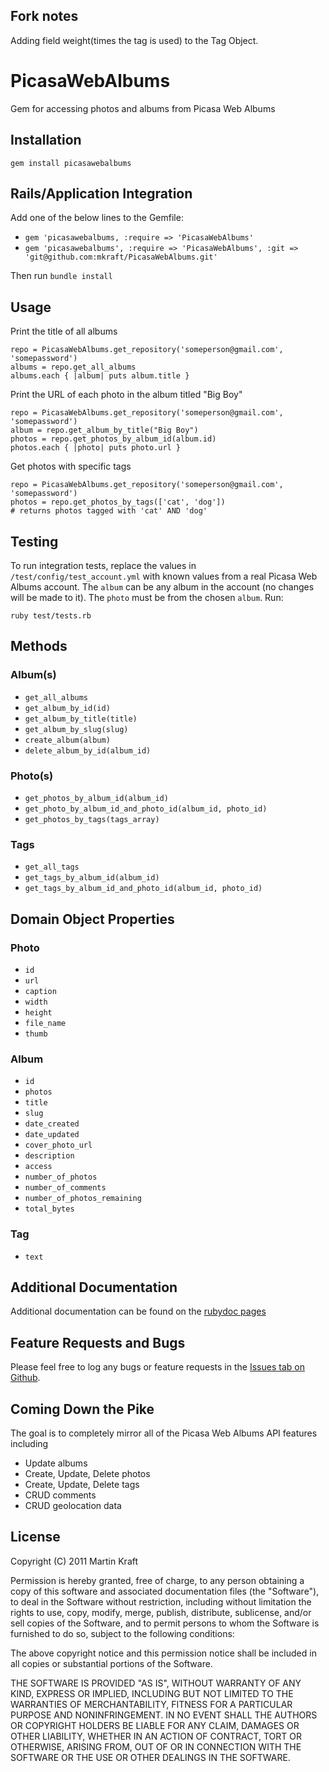 Fork notes
----------

Adding field weight(times the tag is used) to the Tag Object.

PicasaWebAlbums
===============


Gem for accessing photos and albums from Picasa Web Albums

Installation
------------

	gem install picasawebalbums
	
Rails/Application Integration
-----------------------------

Add one of the below lines to the Gemfile:

- `gem 'picasawebalbums, :require => 'PicasaWebAlbums'`
- `gem 'picasawebalbums', :require => 'PicasaWebAlbums', :git => 'git@github.com:mkraft/PicasaWebAlbums.git'`

Then run `bundle install`

Usage
-----

Print the title of all albums

	repo = PicasaWebAlbums.get_repository('someperson@gmail.com', 'somepassword')
	albums = repo.get_all_albums
	albums.each { |album| puts album.title }

Print the URL of each photo in the album titled "Big Boy"

	repo = PicasaWebAlbums.get_repository('someperson@gmail.com', 'somepassword')
	album = repo.get_album_by_title("Big Boy")
	photos = repo.get_photos_by_album_id(album.id)
	photos.each { |photo| puts photo.url }

Get photos with specific tags

	repo = PicasaWebAlbums.get_repository('someperson@gmail.com', 'somepassword')
	photos = repo.get_photos_by_tags(['cat', 'dog'])
	# returns photos tagged with 'cat' AND 'dog'

Testing
-------

To run integration tests, replace the values in `/test/config/test_account.yml` with known values from a real Picasa Web Albums account. The `album` can be any album in the account (no changes will be made to it). The `photo` must be from the chosen `album`. Run:

	ruby test/tests.rb

Methods
-------

### Album(s)

- `get_all_albums`
- `get_album_by_id(id)`
- `get_album_by_title(title)`
- `get_album_by_slug(slug)`
- `create_album(album)`
- `delete_album_by_id(album_id)`

### Photo(s)

- `get_photos_by_album_id(album_id)`
- `get_photo_by_album_id_and_photo_id(album_id, photo_id)`
- `get_photos_by_tags(tags_array)`

### Tags

- `get_all_tags`
- `get_tags_by_album_id(album_id)`
- `get_tags_by_album_id_and_photo_id(album_id, photo_id)`

Domain Object Properties
------------------------

### Photo

- `id`
- `url`
- `caption`
- `width`
- `height`
- `file_name`
- `thumb`

### Album

- `id`
- `photos`
- `title`
- `slug`
- `date_created`
- `date_updated`
- `cover_photo_url`
- `description`
- `access`
- `number_of_photos`
- `number_of_comments`
- `number_of_photos_remaining`
- `total_bytes`

### Tag

- `text`

Additional Documentation
------------------------

Additional documentation can be found on the [rubydoc pages](http://rubydoc.info/gems/picasawebalbums)

Feature Requests and Bugs
-------------------------

Please feel free to log any bugs or feature requests in the [Issues tab on Github](https://github.com/mkraft/PicasaWebAlbums/issues).

Coming Down the Pike
--------------------

The goal is to completely mirror all of the Picasa Web Albums API features including

- Update albums
- Create, Update, Delete photos
- Create, Update, Delete tags
- CRUD comments
- CRUD geolocation data

License
-------

Copyright (C) 2011 Martin Kraft

Permission is hereby granted, free of charge, to any person obtaining a copy of
this software and associated documentation files (the "Software"), to deal in
the Software without restriction, including without limitation the rights to
use, copy, modify, merge, publish, distribute, sublicense, and/or sell copies
of the Software, and to permit persons to whom the Software is furnished to do
so, subject to the following conditions:

The above copyright notice and this permission notice shall be included in all
copies or substantial portions of the Software.

THE SOFTWARE IS PROVIDED "AS IS", WITHOUT WARRANTY OF ANY KIND, EXPRESS OR
IMPLIED, INCLUDING BUT NOT LIMITED TO THE WARRANTIES OF MERCHANTABILITY,
FITNESS FOR A PARTICULAR PURPOSE AND NONINFRINGEMENT. IN NO EVENT SHALL THE
AUTHORS OR COPYRIGHT HOLDERS BE LIABLE FOR ANY CLAIM, DAMAGES OR OTHER
LIABILITY, WHETHER IN AN ACTION OF CONTRACT, TORT OR OTHERWISE, ARISING FROM,
OUT OF OR IN CONNECTION WITH THE SOFTWARE OR THE USE OR OTHER DEALINGS IN THE
SOFTWARE.

